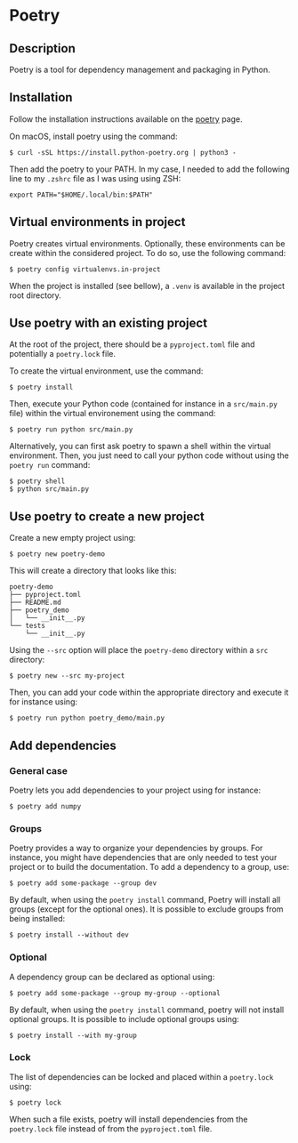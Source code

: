 # Poetry

## Description

Poetry is a tool for dependency management and packaging in Python.

## Installation

Follow the installation instructions available on the [poetry](https://python-poetry.org) page.

On macOS, install poetry using the command:

```
$ curl -sSL https://install.python-poetry.org | python3 -
```

Then add the poetry to your PATH. In my case, I needed to add the following line to my `.zshrc` file as I was using using ZSH:

```
export PATH="$HOME/.local/bin:$PATH"
```

## Virtual environments in project

Poetry creates virtual environments. Optionally, these environments can be create within the considered project. To do so, use the following command:

```
$ poetry config virtualenvs.in-project
```

When the project is installed (see bellow), a `.venv` is available in the project root directory.


## Use poetry with an existing project

At the root of the project, there should be a `pyproject.toml` file and potentially a `poetry.lock` file.

To create the virtual environment, use the command:

```
$ poetry install
```

Then, execute your Python code (contained for instance in a `src/main.py` file) within the virtual environement using the command:

```
$ poetry run python src/main.py
```

Alternatively, you can first ask poetry to spawn a shell within the virtual environment. Then, you just need to call your python code without using the `poetry run` command:

```
$ poetry shell
$ python src/main.py
```

## Use poetry to create a new project

Create a new empty project using:

```
$ poetry new poetry-demo
```

This will create a directory that looks like this:

```
poetry-demo
├── pyproject.toml
├── README.md
├── poetry_demo
│   └── __init__.py
└── tests
    └── __init__.py
```

Using the `--src` option will place the `poetry-demo` directory within a `src` directory:

```
$ poetry new --src my-project
```

Then, you can add your code within the appropriate directory and execute it for instance using:

```
$ poetry run python poetry_demo/main.py
```

## Add dependencies


### General case

Poetry lets you add dependencies to your project using for instance:

```
$ poetry add numpy
```

### Groups

Poetry provides a way to organize your dependencies by groups. For instance, you might have dependencies that are only needed to test your project or to build the documentation. To add a dependency to a group, use:

```
$ poetry add some-package --group dev
```

By default, when using the `poetry install` command, Poetry will install all groups (except for the optional ones). It is possible to exclude groups from being installed:

```
$ poetry install --without dev
```

### Optional

A dependency group can be declared as optional using:

```
$ poetry add some-package --group my-group --optional
```

By default, when using the `poetry install` command, poetry will not install optional groups. It is possible to include optional groups using:

```
$ poetry install --with my-group
```

### Lock

The list of dependencies can be locked and placed within a `poetry.lock` using:

```
$ poetry lock
```

When such a file exists, poetry will install dependencies from the `poetry.lock` file instead of from the `pyproject.toml` file.